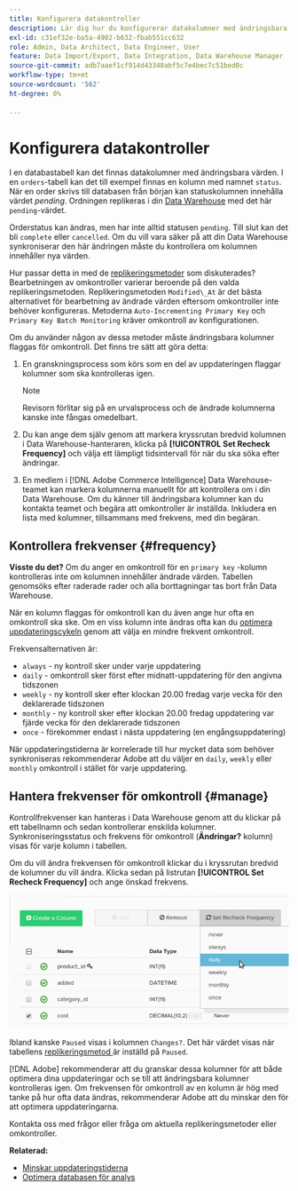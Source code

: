 ```yaml
---
title: Konfigurera datakontroller
description: Lär dig hur du konfigurerar datakolumner med ändringsbara värden.
exl-id: c31ef32e-ba5a-4902-b632-fbab551cc632
role: Admin, Data Architect, Data Engineer, User
feature: Data Import/Export, Data Integration, Data Warehouse Manager
source-git-commit: adb7aaef1cf914d43348abf5c7e4bec7c51bed0c
workflow-type: tm+mt
source-wordcount: '562'
ht-degree: 0%

---
```


# Konfigurera datakontroller

I en databastabell kan det finnas datakolumner med ändringsbara värden. I en `orders`-tabell kan det till exempel finnas en kolumn med namnet `status`. När en order skrivs till databasen från början kan statuskolumnen innehålla värdet _pending_. Ordningen replikeras i din [Data Warehouse](../data-warehouse-mgr/tour-dwm.md) med det här `pending`-värdet.

Orderstatus kan ändras, men har inte alltid statusen `pending`. Till slut kan det bli `complete` eller `cancelled`. Om du vill vara säker på att din Data Warehouse synkroniserar den här ändringen måste du kontrollera om kolumnen innehåller nya värden.

Hur passar detta in med de [replikeringsmetoder](../data-warehouse-mgr/cfg-replication-methods.md) som diskuterades? Bearbetningen av omkontroller varierar beroende på den valda replikeringsmetoden. Replikeringsmetoden `Modified\_At` är det bästa alternativet för bearbetning av ändrade värden eftersom omkontroller inte behöver konfigureras. Metoderna `Auto-Incrementing Primary Key` och `Primary Key Batch Monitoring` kräver omkontroll av konfigurationen.

Om du använder någon av dessa metoder måste ändringsbara kolumner flaggas för omkontroll. Det finns tre sätt att göra detta:

1. En granskningsprocess som körs som en del av uppdateringen flaggar kolumner som ska kontrolleras igen.

   >[!NOTE]
   >
   >Revisorn förlitar sig på en urvalsprocess och de ändrade kolumnerna kanske inte fångas omedelbart.

1. Du kan ange dem själv genom att markera kryssrutan bredvid kolumnen i Data Warehouse-hanteraren, klicka på **[!UICONTROL Set Recheck Frequency]** och välja ett lämpligt tidsintervall för när du ska söka efter ändringar.

1. En medlem i [!DNL Adobe Commerce Intelligence] Data Warehouse-teamet kan markera kolumnerna manuellt för att kontrollera om i din Data Warehouse. Om du känner till ändringsbara kolumner kan du kontakta teamet och begära att omkontroller är inställda. Inkludera en lista med kolumner, tillsammans med frekvens, med din begäran.

## Kontrollera frekvenser {#frequency}

**Visste du det?**
Om du anger en omkontroll för en `primary key` -kolumn kontrolleras inte om kolumnen innehåller ändrade värden. Tabellen genomsöks efter raderade rader och alla borttagningar tas bort från Data Warehouse.

När en kolumn flaggas för omkontroll kan du även ange hur ofta en omkontroll ska ske. Om en viss kolumn inte ändras ofta kan du [optimera uppdateringscykeln](../../best-practices/reduce-update-cycle-time.md) genom att välja en mindre frekvent omkontroll.

Frekvensalternativen är:

* `always` - ny kontroll sker under varje uppdatering
* `daily` - omkontroll sker först efter midnatt-uppdatering för den angivna tidszonen
* `weekly` - ny kontroll sker efter klockan 20.00 fredag varje vecka för den deklarerade tidszonen
* `monthly` - ny kontroll sker efter klockan 20.00 fredag uppdatering var fjärde vecka för den deklarerade tidszonen
* `once` - förekommer endast i nästa uppdatering (en engångsuppdatering)

När uppdateringstiderna är korrelerade till hur mycket data som behöver synkroniseras rekommenderar Adobe att du väljer en `daily`, `weekly` eller `monthly` omkontroll i stället för varje uppdatering.

## Hantera frekvenser för omkontroll {#manage}

Kontrollfrekvenser kan hanteras i Data Warehouse genom att du klickar på ett tabellnamn och sedan kontrollerar enskilda kolumner. Synkroniseringsstatus och frekvens för omkontroll (**Ändringar?** kolumn) visas för varje kolumn i tabellen.

Om du vill ändra frekvensen för omkontroll klickar du i kryssrutan bredvid de kolumner du vill ändra. Klicka sedan på listrutan **[!UICONTROL Set Recheck Frequency]** och ange önskad frekvens.

![](../../assets/dwm-recheck.png)

Ibland kanske `Paused` visas i kolumnen `Changes?`. Det här värdet visas när tabellens [replikeringsmetod ](../../data-analyst/data-warehouse-mgr/cfg-data-rechecks.md) är inställd på `Paused`.

[!DNL Adobe] rekommenderar att du granskar dessa kolumner för att både optimera dina uppdateringar och se till att ändringsbara kolumner kontrolleras igen. Om frekvensen för omkontroll av en kolumn är hög med tanke på hur ofta data ändras, rekommenderar Adobe att du minskar den för att optimera uppdateringarna.

Kontakta oss med frågor eller fråga om aktuella replikeringsmetoder eller omkontroller.

**Relaterad:**

* [Minskar uppdateringstiderna](../../best-practices/reduce-update-cycle-time.md)
* [Optimera databasen för analys](../../best-practices/opt-db-analysis.md)
